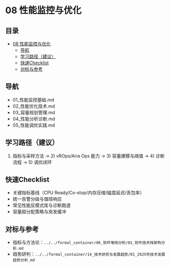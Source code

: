 # 08 性能监控与优化

## 目录

- [08 性能监控与优化](#08-性能监控与优化)
  - [导航](#导航)
  - [学习路径（建议）](#学习路径建议)
  - [快速Checklist](#快速checklist)
  - [对标与参考](#对标与参考)



## 导航

- 01_性能监控基础.md
- 02_性能优化技术.md
- 03_容量规划管理.md
- 04_性能分析诊断.md
- 05_性能调优实践.md

## 学习路径（建议）

1) 指标与采样方法 → 2) vROps/Aria Ops 能力 → 3) 容量建模与阈值 → 4) 诊断流程 → 5) 调优闭环

## 快速Checklist

- 关键指标基线（CPU Ready/Co-stop/内存压缩/磁盘延迟/丢包率）
- 统一告警分级与值班响应
- 常见性能反模式库与诊断跑道
- 容量超分配策略与突发缓冲

## 对标与参考

- 指标与方法论：`../../formal_container/06_软件堆栈分析/01_软件技术栈架构分析.md`
- 趋势研判：`../../formal_container/14_技术研究与发展趋势/01_2025年技术发展趋势分析.md`

